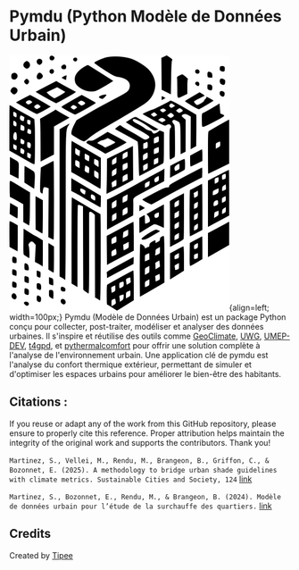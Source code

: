 # Pymdu (Python Modèle de Données Urbain)
![Pymdu](./img/logo-pymdu.png/){align=left; width=100px;}
Pymdu (Modèle de Données Urbain) est un package Python conçu pour collecter, post-traiter, modéliser et analyser des
données urbaines. Il s'inspire et réutilise des outils comme [GeoClimate][4], [UWG][3], [UMEP-DEV][2], [t4gpd][1], et [pythermalcomfort][5] pour
offrir une solution complète à l'analyse de l'environnement urbain. Une application clé de pymdu est l'analyse du
confort thermique extérieur, permettant de simuler et d'optimiser les espaces urbains pour améliorer le bien-être des
habitants. 

## Citations :

If you reuse or adapt any of the work from this GitHub repository, please ensure to properly cite this reference. Proper
attribution helps maintain the integrity of the original work and supports the contributors.
Thank you!

```Martinez, S., Vellei, M., Rendu, M., Brangeon, B., Griffon, C., & Bozonnet, E. (2025). A methodology to bridge urban shade guidelines with climate metrics. Sustainable Cities and Society, 124``` [link][6]

```Martinez, S., Bozonnet, E., Rendu, M., & Brangeon, B. (2024). Modèle de données urbain pour l’étude de la surchauffe des quartiers.``` [link][7] 

## Credits

Created by [Tipee][0]

[0]: http://plateforme-tipee.com

[1]: https://github.com/thomas-leduc/t4gpd

[2]: https://github.com/UMEP-dev/UMEP

[3]: https://urbanmicroclimate.scripts.mit.edu/umc.php

[4]: https://github.com/orbisgis/geoclimate

[5]: https://github.com/CenterForTheBuiltEnvironment/pythermalcomfort

[6]: https://www.sciencedirect.com/science/article/pii/S2210670725001994?via%3Dihub

[7]: https://hal.science/EC-NANTES/hal-04599209v1



